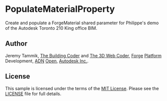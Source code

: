 # PopulateMaterialProperty

Create and populate a ForgeMaterial shared parameter for Philippe's demo of the Autodesk Toronto 210 King office BIM.

## Author

Jeremy Tammik,
[The Building Coder](http://thebuildingcoder.typepad.com) and
[The 3D Web Coder](http://the3dwebcoder.typepad.com),
[Forge](http://forge.autodesk.com) [Platform](https://developer.autodesk.com) Development,
[ADN](http://www.autodesk.com/adn)
[Open](http://www.autodesk.com/adnopen),
[Autodesk Inc.](http://www.autodesk.com).


## License

This sample is licensed under the terms of the [MIT License](http://opensource.org/licenses/MIT).
Please see the [LICENSE](LICENSE) file for full details.

